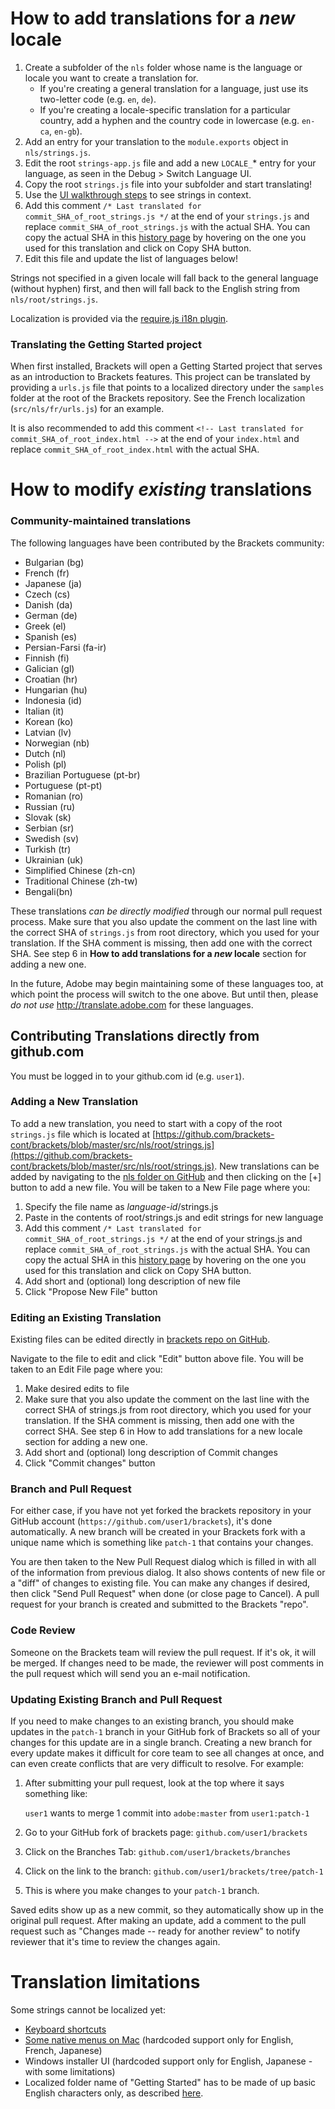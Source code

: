 # How to add translations for a *new* locale

1. Create a subfolder of the `nls` folder whose name is the language or locale you want to
   create a translation for.
    * If you're creating a general translation for a language, just use its two-letter code
      (e.g. `en`, `de`).
    * If you're creating a locale-specific translation for a particular country, add a hyphen
      and the country code in lowercase (e.g. `en-ca`, `en-gb`).
2. Add an entry for your translation to the `module.exports` object in `nls/strings.js`.
3. Edit the root `strings-app.js` file and add a new `LOCALE_`* entry for your language, as seen in
   the Debug > Switch Language UI.
4. Copy the root `strings.js` file into your subfolder and start translating!
5. Use the [UI walkthrough steps](https://github.com/brackets-cont/brackets/wiki/Localization-Tests) to
   see strings in context.
6. Add this comment ``/* Last translated for commit_SHA_of_root_strings.js */`` at the end 
   of your `strings.js` and replace `commit_SHA_of_root_strings.js` with the actual SHA.
   You can copy the actual SHA in this [history page](https://github.com/brackets-cont/brackets/commits/master/src/nls/root/strings.js)
   by hovering on the one you used for this translation and click on Copy SHA button.
7. Edit this file and update the list of languages below!

Strings not specified in a given locale will fall back to the general language (without hyphen)
first, and then will fall back to the English string from `nls/root/strings.js`.

Localization is provided via the [require.js i18n plugin](http://requirejs.org/docs/api.html#i18n).

### Translating the Getting Started project

When first installed, Brackets will open a Getting Started project that serves
as an introduction to Brackets features. This project can be translated by
providing a ``urls.js`` file that points to a localized directory under the
``samples`` folder at the root of the Brackets repository. See the French
localization (`src/nls/fr/urls.js`) for an example.

It is also recommended to add this comment ``<!-- Last translated for commit_SHA_of_root_index.html -->``
at the end of your `index.html` and replace `commit_SHA_of_root_index.html` with the actual SHA.


# How to modify *existing* translations

### Community-maintained translations

The following languages have been contributed by the Brackets community:

* Bulgarian (bg)
* French (fr)
* Japanese (ja)
* Czech (cs)
* Danish (da)
* German (de)
* Greek (el)
* Spanish (es)
* Persian-Farsi (fa-ir)
* Finnish (fi)
* Galician (gl)
* Croatian (hr)
* Hungarian (hu)
* Indonesia (id)
* Italian (it)
* Korean (ko)
* Latvian (lv)
* Norwegian (nb)
* Dutch (nl)
* Polish (pl)
* Brazilian Portuguese (pt-br)
* Portuguese (pt-pt)
* Romanian (ro)
* Russian (ru)
* Slovak (sk)
* Serbian (sr)
* Swedish (sv)
* Turkish (tr)
* Ukrainian (uk)
* Simplified Chinese (zh-cn)
* Traditional Chinese (zh-tw)
* Bengali(bn)

These translations _can be directly modified_ through our normal pull request
process. Make sure that you also update the comment on the last line with the 
correct SHA of `strings.js` from root directory, which you used for your translation.
If the SHA comment is missing, then add one with the correct SHA. See step 6 in 
__How to add translations for a *new* locale__ section for adding a new one.

In the future, Adobe may begin maintaining some of these languages too, at which
point the process will switch to the one above. But until then, please _do not
use_ http://translate.adobe.com for these languages.


## Contributing Translations directly from github.com

You must be logged in to your github.com id (e.g. `user1`).

### Adding a New Translation
To add a new translation, you need to start with a copy of the
root `strings.js` file which is located at
[https://github.com/brackets-cont/brackets/blob/master/src/nls/root/strings.js](https://github.com/brackets-cont/brackets/blob/master/src/nls/root/strings.js).
New translations can be added by navigating to the
[nls folder on GitHub](https://github.com/brackets-cont/brackets/tree/master/src/nls)
and then clicking on the [+] button to add a new file.
You will be taken to a New File page where you:

1. Specify the file name as *language-id*/strings.js
2. Paste in the contents of root/strings.js and edit strings for new language
3. Add this comment `/* Last translated for commit_SHA_of_root_strings.js */`
at the end of your strings.js and replace `commit_SHA_of_root_strings.js` with the
actual SHA.
You can copy the actual SHA in this
[history page](https://github.com/brackets-cont/brackets/commits/master/src/nls/root/strings.js)
by hovering on the one you used for this translation and click on Copy SHA button.
4. Add short and (optional) long description of new file
5. Click "Propose New File" button

### Editing an Existing Translation
Existing files can be edited directly in
[brackets repo on GitHub](https://github.com/brackets-cont/brackets).

Navigate to the file to edit and click "Edit" button above file.
You will be taken to an Edit File page where you:

1. Make desired edits to file
2. Make sure that you also update the comment on the last line with the correct SHA of
strings.js from root directory, which you used for your translation. If the SHA comment
is missing, then add one with the correct SHA. See step 6 in How to add translations
for a new locale section for adding a new one.
3. Add short and (optional) long description of Commit changes
4. Click "Commit changes" button

### Branch and Pull Request
For either case, if you have not yet forked the brackets repository in your
GitHub account (`https://github.com/user1/brackets`), it's done automatically.
A new branch will be created in your Brackets fork with a unique name
which is something like `patch-1` that contains your changes.

You are then taken to the New Pull Request dialog which is filled in
with all of the information from previous dialog.
It also shows contents of new file or a "diff" of changes to existing file.
You can make any changes if desired, then click "Send Pull Request" when done
(or close page to Cancel).
A pull request for your branch is created and submitted to the Brackets "repo".

### Code Review
Someone on the Brackets team will review the pull request. If it's ok, it will
be merged. If changes need to be made, the reviewer will post comments in the
pull request which will send you an e-mail notification.

### Updating Existing Branch and Pull Request

If you need to make changes to an existing branch, 
you should make updates in the `patch-1` branch in your GitHub fork of Brackets
so all of your changes for this update are in a single branch.
Creating a new branch for every update makes it difficult for core team
to see all changes at once, and can even create conflicts that are
very difficult to resolve. For example:

1. After submitting your pull request, look at the top where it says something like:

    `user1` wants to merge 1 commit into `adobe:master` from `user1:patch-1`
    
2. Go to your GitHub fork of brackets page: `github.com/user1/brackets`
3. Click on the Branches Tab: `github.com/user1/brackets/branches`
4. Click on the link to the branch: `github.com/user1/brackets/tree/patch-1`
5. This is where you make changes to your `patch-1` branch.

Saved edits show up as a new commit, so they automatically show up in the original
pull request. After making an update, add a comment to the pull request such as
"Changes made -- ready for another review" to notify reviewer
that it's time to review the changes again.


# Translation limitations

Some strings cannot be localized yet:

* [Keyboard shortcuts](https://trello.com/c/4k2yalBd)
* [Some native menus on Mac](https://trello.com/c/0IsE7q02) (hardcoded support only for English, French, Japanese)
* Windows installer UI (hardcoded support only for English, Japanese - with some limitations)
* Localized folder name of "Getting Started" has to be made of up basic English characters only, as described
[here](https://github.com/brackets-cont/brackets/pull/8332#issuecomment-48767847).
